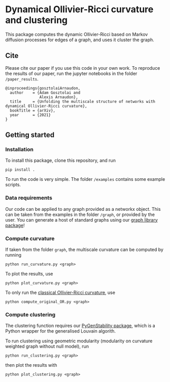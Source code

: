 # Dynamical Ollivier-Ricci curvature and clustering

This package computes the dynamic Ollivier-Ricci based on Markov diffusion processes for edges of a graph, and uses it cluster the graph.

## Cite

Please cite our paper if you use this code in your own work. To reproduce the results of our paper, run the jupyter notebooks in the folder `/paper_results`.

```
@inproceedings{gosztolaiArnaudon,
  author    = {Adam Gosztolai and
               Alexis Arnaudon},
  title     = {Unfolding the multiscale structure of networks with dynamical Ollivier-Ricci curvature},
  bookTitle = {arXiv},
  year      = {2021}
}
```

## Getting started

### Installation

To install this package, clone this repository, and run

```
pip install . 
```

To run the code is very simple. The folder `/examples` contains some example scripts.

### Data requirements

Our code can be applied to any graph provided as a networkx object. This can be taken from the examples in the folder `/graph`, or provided by the user. You can generate a host of standard graphs using our [graph library package](https://github.com/agosztolai/graph_library)!

### Compute curvature
If taken from the folder `graph`, the multiscale curvature can be computed by running
```
python run_curvature.py <graph>
```

To plot the results, use
```
python plot_curvature.py <graph>
```

To only run the [classical Ollivier-Ricci curvature](https://www.sciencedirect.com/science/article/pii/S002212360800493X), use
```
python compute_original_OR.py <graph>
```

### Compute clustering

The clustering function requires our [PyGenStability package](https://github.com/ImperialCollegeLondon/PyGenStability), which is a Python wrapper for the generalised Louvain algorith. 

To run clustering using geometric modularity (modularity on curvature weighted graph without null model), run 
```
python run_clustering.py <graph>
```
then plot the results with
```
python plot_clustering.py <graph>
```
